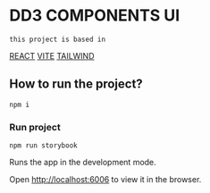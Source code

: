 # DD3 COMPONENTS UI

```
this project is based in
```

[REACT](https://es.reactjs.org/) [VITE](https://vitejs.dev/) [TAILWIND](https://tailwindcss.com/)

## How to run the project?

```
npm i
```

### Run project

```
npm run storybook
```

Runs the app in the development mode.

Open [http://localhost:6006](http://localhost:6006) to view it in the browser.

